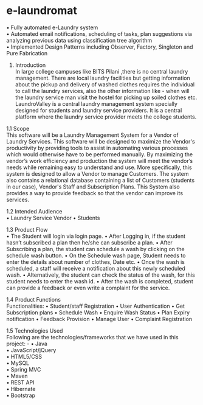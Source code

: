 # e-laundromat
• Fully automated e-Laundry system  
• Automated email notifications, scheduling of tasks, plan suggestions via analyzing previous data using classification tree algorithm  
• Implemented Design Patterns including Observer, Factory, Singleton and Pure Fabrication  

1. Introduction  
In large college campuses like BITS Pilani ,there is no central laundry management. There are local
laundry facilities but getting information about the pickup and delivery of washed clothes requires
the individual to call the laundry services, also the other information like - when will the laundry
service man visit the hostel for picking up soiled clothes etc.
LaundroValley is a central laundry management system specially designed for students and laundry
service providers. It is a central platform where the laundry service provider meets the college
students.

1.1 Scope  
This software will be a Laundry Management System for a Vendor of Laundry Services. This
software will be designed to maximize the Vendor's productivity by providing tools to assist in
automating various processes which would otherwise have to be performed manually. By
maximizing the vendor’s work efficiency and production the system will meet the vendor’s needs
while remaining easy to understand and use.
More specifically, this system is designed to allow a Vendor to manage Customers. The system also
contains a relational database containing a list of Customers (students in our case), Vendor's Staff
and Subscription Plans.
This System also provides a way to provide feedback so that the vendor can improve its services.

1.2 Intended Audience  
• Laundry Service Vendor
• Students

1.3 Product Flow   
• The Student will login via login page.
• After Logging in, if the student hasn’t subscribed a plan then he/she can subscribe a plan.
• After Subscribing a plan, the student can schedule a wash by clicking on the schedule wash
button.
• On the Schedule wash page, Student needs to enter the details about number of clothes, Date
etc.
• Once the wash is scheduled, a staff will receive a notification about this newly scheduled
wash.
• Alternatively, the student can check the status of the wash, for this student needs to enter the
wash id.
• After the wash is completed, student can provide a feedback or even write a complaint for
the service.

1.4 Product Functions  
Functionalities:
• Student/staff Registration
• User Authentication
• Get Subscription plans
• Schedule Wash
• Enquire Wash Status
• Plan Expiry notification
• Feedback Provision
• Manage User
• Complaint Registration

1.5 Technologies Used  
Following are the technologies/frameworks that we have used in this project: -
• Java  
• JavaScript/jQuery  
• HTML5/CSS  
• MySQL  
• Spring MVC  
• Maven  
• REST API  
• Hibernate  
• Bootstrap  
